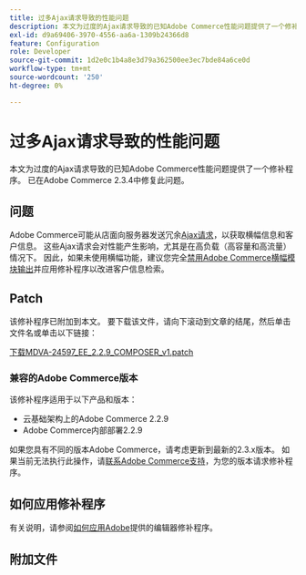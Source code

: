 ```yaml
---
title: 过多Ajax请求导致的性能问题
description: 本文为过度的Ajax请求导致的已知Adobe Commerce性能问题提供了一个修补程序。 已在Adobe Commerce 2.3.4中修复此问题。
exl-id: d9a69406-3970-4556-aa6a-1309b24366d8
feature: Configuration
role: Developer
source-git-commit: 1d2e0c1b4a8e3d79a362500ee3ec7bde84a6ce0d
workflow-type: tm+mt
source-wordcount: '250'
ht-degree: 0%

---
```


# 过多Ajax请求导致的性能问题

本文为过度的Ajax请求导致的已知Adobe Commerce性能问题提供了一个修补程序。 已在Adobe Commerce 2.3.4中修复此问题。

## 问题

Adobe Commerce可能从店面向服务器发送冗余[Ajax请求](/help/troubleshooting/miscellaneous/high-throughput-ajax-requests-cause-poor-performance.md)，以获取横幅信息和客户信息。 这些Ajax请求会对性能产生影响，尤其是在高负载（高容量和高流量）情况下。 因此，如果未使用横幅功能，建议您完全[禁用Adobe Commerce横幅模块输出](/help/troubleshooting/miscellaneous/disable-magento-banner-output-to-improve-site-performance.md)并应用修补程序以改进客户信息检索。

## Patch

该修补程序已附加到本文。 要下载该文件，请向下滚动到文章的结尾，然后单击文件名或单击以下链接：

[下载MDVA-24597\_EE\_2.2.9\_COMPOSER\_v1.patch](assets/MDVA-24597_EE_2.2.9_COMPOSER_v1.patch.zip)

### 兼容的Adobe Commerce版本

该修补程序适用于以下产品和版本：

* 云基础架构上的Adobe Commerce 2.2.9
* Adobe Commerce内部部署2.2.9

如果您具有不同的版本Adobe Commerce，请考虑更新到最新的2.3.x版本。 如果当前无法执行此操作，请[联系Adobe Commerce支持](/help/help-center-guide/help-center/magento-help-center-user-guide.md#submit-ticket)，为您的版本请求修补程序。

## 如何应用修补程序

有关说明，请参阅[如何应用Adobe](/help/how-to/general/how-to-apply-a-composer-patch-provided-by-magento.md)提供的编辑器修补程序。

## 附加文件
